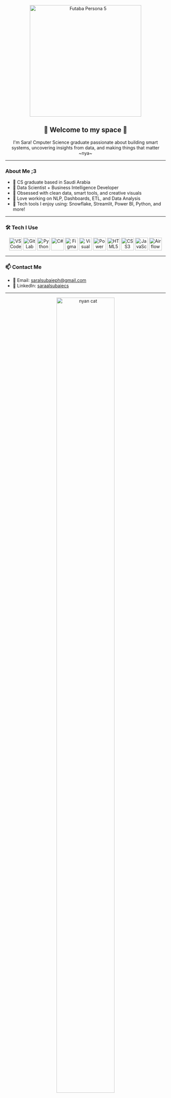 <!-- Futaba GIF -->
<p align="center">
  <img src="https://media.giphy.com/media/sPN6dcdruDgdi/giphy.gif" alt="Futaba Persona 5" width="350"/>
</p>


<h2 align="center">🌸 Welcome to my space 🌸</h2>

<p align="center">
  I'm Sara! Cmputer Science graduate passionate about building smart systems, uncovering insights from data, and making things that matter 
  ~nya~
</p>

---

###  About Me ;3

- 🌸 CS graduate based in Saudi Arabia  
- 🌸 Data Scientist + Business Intelligence Developer  
- 🌸 Obsessed with clean data, smart tools, and creative visuals  
- 🌸 Love working on NLP, Dashboards, ETL, and Data Analysis  
- 🌸 Tech tools I enjoy using: Snowflake, Streamlit, Power BI, Python, and more!

---

### 🛠️ Tech I Use

<p align="center">
  <img src="https://cdn.jsdelivr.net/gh/devicons/devicon/icons/vscode/vscode-original.svg" width="40" height="40" alt="VS Code"/>
  <img src="https://cdn.jsdelivr.net/gh/devicons/devicon/icons/gitlab/gitlab-original.svg" width="40" height="40" alt="GitLab"/>
  <img src="https://cdn.jsdelivr.net/gh/devicons/devicon/icons/python/python-original.svg" width="40" height="40" alt="Python"/>
  <img src="https://cdn.jsdelivr.net/gh/devicons/devicon/icons/csharp/csharp-original.svg" width="40" height="40" alt="C#"/>
  <img src="https://cdn.jsdelivr.net/gh/devicons/devicon/icons/figma/figma-original.svg" width="40" height="40" alt="Figma"/>
  <img src="https://cdn.jsdelivr.net/gh/devicons/devicon/icons/visualstudio/visualstudio-plain.svg" width="40" height="40" alt="Visual Studio"/>
  <img src="https://upload.wikimedia.org/wikipedia/commons/c/cf/New_Power_BI_Logo.svg" width="40" alt="Power BI"/>
  <img src="https://cdn.jsdelivr.net/gh/devicons/devicon/icons/html5/html5-original.svg" alt="HTML5" width="40" height="40"/>
  <img src="https://cdn.jsdelivr.net/gh/devicons/devicon/icons/css3/css3-original.svg" alt="CSS3" width="40" height="40"/>
  <img src="https://cdn.jsdelivr.net/gh/devicons/devicon/icons/javascript/javascript-original.svg" alt="JavaScript" width="40" height="40"/>
  <img src="https://cdn.jsdelivr.net/gh/devicons/devicon/icons/apacheairflow/apacheairflow-original.svg" alt="Airflow" width="40" height="40"/>
</p>

---

### 📫 Contact Me

- 📧 Email: saralsubaieph@gmail.com  
- 💼 LinkedIn: [saraalsubaiecs](https://www.linkedin.com/in/saraalsubaiecs/)

---

<p align="center">
  <img src="https://media4.giphy.com/media/v1.Y2lkPTc5MGI3NjExMWY1cHNhcWl1MnN6em5hNm90OXl2bWRyMWNwaDFsaXhpNDR3dHdoZCZlcD12MV9pbnRlcm5hbF9naWZfYnlfaWQmY3Q9Zw/VGuAZNdkPUpEY/giphy.gif" width="60%" height="80%" alt="nyan cat"/>
</p>
